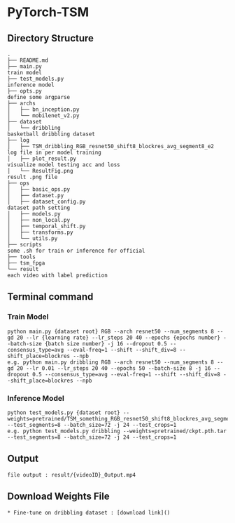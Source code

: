 # PyTorch-TSM

## Directory Structure

    .
    ├── README.md
    ├── main.py                                                                 train model
    ├── test_models.py                                                          inference model
    ├── opts.py                                                                 define some argparse
    ├── archs
    │   ├── bn_inception.py
    │   └── mobilenet_v2.py
    ├── dataset
    │   └── dribbling                                                           basketball dribbling dataset
    ├── log
    │   ├── TSM_dribbling_RGB_resnet50_shift8_blockres_avg_segment8_e2          log file in per model training
    │   ├── plot_result.py                                                      visualize model testing acc and loss
    │   └── ResultFig.png                                                       result .png file
    ├── ops
    │   ├── basic_ops.py
    │   ├── dataset.py
    │   ├── dataset_config.py                                                   dataset path setting
    │   ├── models.py
    │   ├── non_local.py
    │   ├── temporal_shift.py
    │   ├── transforms.py
    │   └── utils.py
    ├── scripts                                                                 some .sh for train or inference for official
    ├── tools
    ├── tsm_fpga
    └── result                                                                  each video with label prediction


## Terminal command

### Train Model
    python main.py {dataset root} RGB --arch resnet50 --num_segments 8 --gd 20 --lr {learning rate} --lr_steps 20 40 --epochs {epochs number} --batch-size {batch size number} -j 16 --dropout 0.5 --consensus_type=avg --eval-freq=1 --shift --shift_div=8 --shift_place=blockres --npb
    e.g. python main.py dribbling RGB --arch resnet50 --num_segments 8 --gd 20 --lr 0.01 --lr_steps 20 40 --epochs 50 --batch-size 8 -j 16 --dropout 0.5 --consensus_type=avg --eval-freq=1 --shift --shift_div=8 --shift_place=blockres --npb

### Inference Model
    python test_models.py {dataset root} --weights=pretrained/TSM_something_RGB_resnet50_shift8_blockres_avg_segment8_e45.pth --test_segments=8 --batch_size=72 -j 24 --test_crops=1
    e.g. python test_models.py dribbling --weights=pretrained/ckpt.pth.tar --test_segments=8 --batch_size=72 -j 24 --test_crops=1


## Output
    file output : result/{videoID}_Output.mp4


## Download Weights File
    * Fine-tune on dribbling dataset : [download link]()
